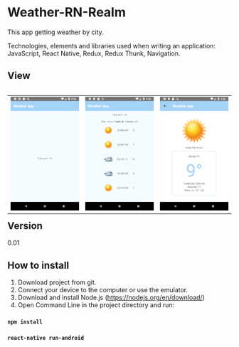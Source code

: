 # Weather-RN-Realm

This app getting weather by city.

Technologies, elements and libraries used when writing an application:
JavaScript, React Native, Redux, Redux Thunk, Navigation.


## View
<table align="left" width="100%">
  <tbody>
      <td colspan="1"> <img src="./src/img/screenshot_1.png" alt=" screenshot"/> </td>
      <td colspan="2"> <img src="./src/img/screenshot_2.png" alt=" screenshot"/> </td>
      <td colspan="3"> <img src="./src/img/screenshot_3.png" alt=" screenshot"/> </td>
  </tbody>
</table>

## Version
0.01

## How to install
1) Download project from git.
2) Connect your device to the computer or use the emulator.
3) Download and install Node.js (https://nodejs.org/en/download/)
2) Open Command Line in the project directory and run:
#### `npm install`
#### `react-native run-android`
